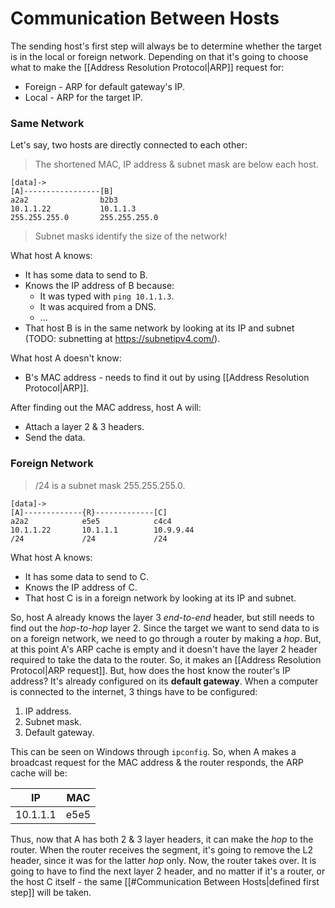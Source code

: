 # Communication Between Hosts

The sending host's first step will always be to determine whether the target is in the local or foreign network. Depending on that it's going to choose what to make the [[Address Resolution Protocol|ARP]] request for:
- Foreign - ARP for default gateway's IP.
- Local - ARP for the target IP.

### Same Network

Let's say, two hosts are directly connected to each other:
> The shortened MAC, IP address & subnet mask are below each host.
```
[data]->
[A]-----------------[B]
a2a2                b2b3
10.1.1.22           10.1.1.3
255.255.255.0       255.255.255.0
```
> Subnet masks identify the size of the network!

What host A knows:
- It has some data to send to B.
- Knows the IP address of B because:
	- It was typed with `ping 10.1.1.3`.
	- It was acquired from a DNS.
	- ...
- That host B is in the same network by looking at its IP and subnet (TODO: subnetting at https://subnetipv4.com/).

What host A doesn't know:
- B's MAC address - needs to find it out by using [[Address Resolution Protocol|ARP]].

After finding out the MAC address, host A will:
- Attach a layer 2 & 3 headers.
- Send the data.

### Foreign Network

> /24 is a subnet mask 255.255.255.0.
```
[data]->
[A]-------------{R}-------------[C]
a2a2            e5e5            c4c4
10.1.1.22       10.1.1.1        10.9.9.44
/24             /24             /24
```
What host A knows:
- It has some data to send to C.
- Knows the IP address of C.
- That host C is in a foreign network by looking at its IP and subnet.

So, host A already knows the layer 3 *end-to-end* header, but still needs to find out the *hop-to-hop* layer 2.
Since the target we want to send data to is on a foreign network, we need to go through a router by making a *hop*. But, at this point A's ARP cache is empty and it doesn't have the layer 2 header required to take the data to the router. So, it makes an [[Address Resolution Protocol|ARP request]].
But, how does the host know the router's IP address? It's already configured on its **default gateway**. When a computer is connected to the internet, 3 things have to be configured:
1. IP address.
2. Subnet mask.
3. Default gateway.

This can be seen on Windows through `ipconfig`.
So, when A makes a broadcast request for the MAC address & the router responds, the ARP cache will be:

| IP | MAC |
| -- | -- |
| 10.1.1.1 | e5e5 |

Thus, now that A has both 2 & 3 layer headers, it can make the *hop* to the router.
When the router receives the segment, it's going to remove the L2 header, since it was for the latter *hop* only. Now, the router takes over. It is going to have to find the next layer 2 header, and no matter if it's a router, or the host C itself - the same [[#Communication Between Hosts|defined first step]] will be taken.
